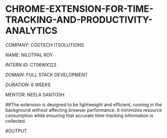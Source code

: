 # CHROME-EXTENSION-FOR-TIME-TRACKING-AND-PRODUCTIVITY-ANALYTICS

*COMPANY*: CODTECH ITSOLUTIONS

*NAME*: NILOTPAL ROY

*INTERN ID*: CT06WX123

*DOMAIN*: FULL STACK DEVELOPMENT

*DURATION*: 6 WEEKS

*MENTOR*: NEELA SANTOSH



##The extension is designed to be lightweight and efficient, running in the background without affecting browser performance. It minimizes resource consumption while ensuring that accurate time-tracking information is collected.


#OUTPUT

